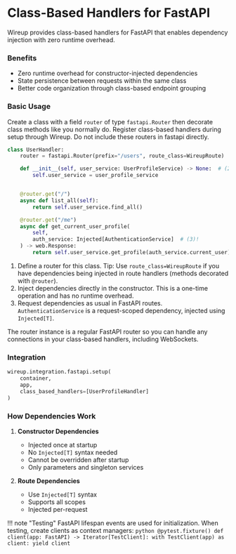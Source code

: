 # Class-Based Handlers for FastAPI

Wireup provides class-based handlers for FastAPI that enables dependency injection with zero runtime overhead.

### Benefits

- Zero runtime overhead for constructor-injected dependencies
- State persistence between requests within the same class
- Better code organization through class-based endpoint grouping

### Basic Usage

Create a class with a field `router` of type `fastapi.Router` then decorate class methods like you normally do.
Register class-based handlers during setup through Wireup. Do not include these routers in fastapi directly. 

```python title="Class-Based Handler example"
class UserHandler:
    router = fastapi.Router(prefix="/users", route_class=WireupRoute)  # (1)!

    def __init__(self, user_service: UserProfileService) -> None:  # (2)!
        self.user_service = user_profile_service


    @router.get("/")
    async def list_all(self):
        return self.user_service.find_all()

    @router.get("/me")
    async def get_current_user_profile(
        self,
        auth_service: Injected[AuthenticationService]  # (3)!
    ) -> web.Response:
        return self.user_service.get_profile(auth_service.current_user)
```

1. Define a router for this class. Tip: Use `route_class=WireupRoute` if you have dependencies being injected in route handlers (methods decorated with `@router`).
2. Inject dependencies directly in the constructor. This is a one-time operation and has no runtime overhead.
3. Request dependencies as usual in FastAPI routes. `AuthenticationService` is a request-scoped dependency, injected using `Injected[T]`.


The router instance is a regular FastAPI router so you can handle any connections in your class-based handlers,
including WebSockets.


### Integration

```python
wireup.integration.fastapi.setup(
    container,
    app,
    class_based_handlers=[UserProfileHandler]
)
```

### How Dependencies Work

1. **Constructor Dependencies**
     - Injected once at startup
     - No `Injected[T]` syntax needed
     - Cannot be overridden after startup
     - Only parameters and singleton services

1. **Route Dependencies**
      - Use `Injected[T]` syntax
      - Supports all scopes
      - Injected per-request

!!! note "Testing"
    FastAPI lifespan events are used for initialization. When testing, create clients as context managers:
    ```python
    @pytest.fixture()
    def client(app: FastAPI) -> Iterator[TestClient]:
        with TestClient(app) as client:
            yield client
    ```
